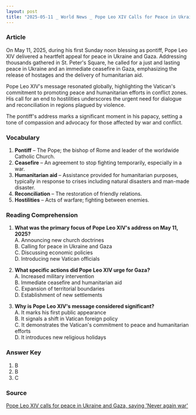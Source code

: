```yaml
---
layout: post
title: "2025-05-11 _ World News _ Pope Leo XIV Calls for Peace in Ukraine and Gaza"
---
```


### Article

On May 11, 2025, during his first Sunday noon blessing as pontiff, Pope Leo XIV delivered a heartfelt appeal for peace in Ukraine and Gaza. Addressing thousands gathered in St. Peter's Square, he called for a just and lasting peace in Ukraine and an immediate ceasefire in Gaza, emphasizing the release of hostages and the delivery of humanitarian aid.

Pope Leo XIV's message resonated globally, highlighting the Vatican's commitment to promoting peace and humanitarian efforts in conflict zones. His call for an end to hostilities underscores the urgent need for dialogue and reconciliation in regions plagued by violence.

The pontiff's address marks a significant moment in his papacy, setting a tone of compassion and advocacy for those affected by war and conflict.

<!-- split -->

### Vocabulary

1. **Pontiff** – The Pope; the bishop of Rome and leader of the worldwide Catholic Church.
2. **Ceasefire** – An agreement to stop fighting temporarily, especially in a war.
3. **Humanitarian aid** – Assistance provided for humanitarian purposes, typically in response to crises including natural disasters and man-made disaster.
4. **Reconciliation** – The restoration of friendly relations.
5. **Hostilities** – Acts of warfare; fighting between enemies.

<!-- split -->

### Reading Comprehension

1. **What was the primary focus of Pope Leo XIV's address on May 11, 2025?**  
   A. Announcing new church doctrines  
   B. Calling for peace in Ukraine and Gaza  
   C. Discussing economic policies  
   D. Introducing new Vatican officials  

2. **What specific actions did Pope Leo XIV urge for Gaza?**  
   A. Increased military intervention  
   B. Immediate ceasefire and humanitarian aid  
   C. Expansion of territorial boundaries  
   D. Establishment of new settlements  

3. **Why is Pope Leo XIV's message considered significant?**  
   A. It marks his first public appearance  
   B. It signals a shift in Vatican foreign policy  
   C. It demonstrates the Vatican's commitment to peace and humanitarian efforts  
   D. It introduces new religious holidays  

<!-- split -->

### Answer Key

1. B  
2. B  
3. C  

<!-- split -->

### Source

[Pope Leo XIV calls for peace in Ukraine and Gaza, saying 'Never again war'](https://www.npr.org/2025/05/11/g-s1-65758/pope-leo-xiv-calls-for-peace-in-ukraine-and-gaza-saying-never-again-war)
